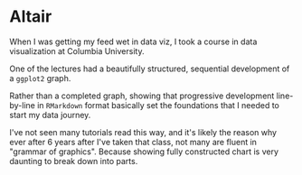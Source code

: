 # Altair

When I was getting my feed wet in data viz, I took a course in data visualization at Columbia University. 

One of the lectures had a beautifully structured, sequential development of a `ggplot2` graph.

Rather than a completed graph, showing that progressive development line-by-line in `RMarkdown` format basically set the foundations that I needed to start my data journey. 

I've not seen many tutorials read this way, and it's likely the reason why ever after 6 years after I've taken that class, not many are fluent in "grammar of graphics". Because showing fully constructed chart is very daunting to break down into parts.
